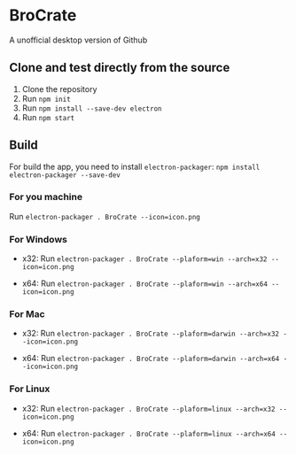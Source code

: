 # BroCrate
A unofficial desktop version of Github

## Clone and test directly from the source
1. Clone the repository
2. Run `npm init`
3. Run `npm install --save-dev electron`
4. Run `npm start`

## Build
For build the app, you need to install `electron-packager`:
`npm install electron-packager --save-dev`

### For you machine
Run `electron-packager . BroCrate --icon=icon.png`

### For Windows

* x32:
Run `electron-packager . BroCrate --plaform=win --arch=x32 --icon=icon.png`

* x64:
Run `electron-packager . BroCrate --plaform=win --arch=x64 --icon=icon.png`

### For Mac

* x32:
Run `electron-packager . BroCrate --plaform=darwin --arch=x32 --icon=icon.png`

* x64:
Run `electron-packager . BroCrate --plaform=darwin --arch=x64 --icon=icon.png`

### For Linux

* x32:
Run `electron-packager . BroCrate --plaform=linux --arch=x32 --icon=icon.png`

* x64:
Run `electron-packager . BroCrate --plaform=linux --arch=x64 --icon=icon.png`